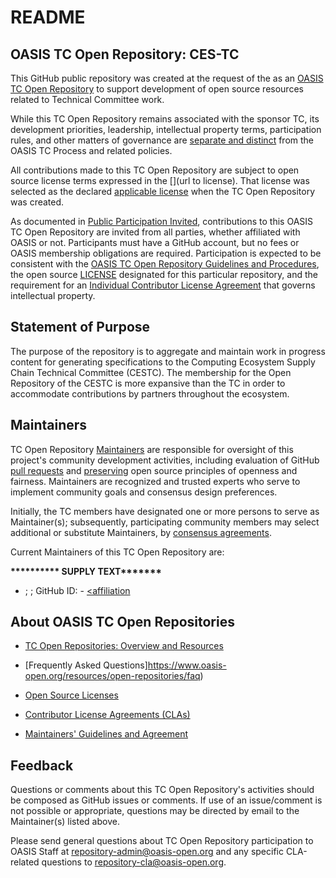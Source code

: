 # README

## OASIS TC Open Repository: CES-TC

This GitHub public repository[<repoName>](https://github.com/oasis-open/<repoName>/) was created at the request of the [<TcName>](https://www.oasis-open.org/committees/<TcName>/)as an [OASIS TC Open Repository](https://www.oasis-open.org/resources/open-repositories/) to support development of open source resources related to Technical Committee work.

While this TC Open Repository remains associated with the sponsor TC, its development priorities, leadership, intellectual property terms, participation rules, and other matters of governance are [separate and distinct](https://github.com/oasis-open/<repoName>/blob/master/CONTRIBUTING.md#governance-distinct-from-oasis-tc-process) from the OASIS TC Process and related policies.

All contributions made to this TC Open Repository are subject to open source license terms expressed in the [<licenseName>](url to license). That license was selected as the declared [applicable license](https://www.oasis-open.org/resources/open-repositories/licenses) when the TC Open Repository was created.

<!--

BSD-3-Clause License https://www.oasis-open.org/sites/www.oasis-open.org/files/BSD-3-Clause.txt
MIT License https://www.oasis-open.org/sites/www.oasis-open.org/files/MIT-License.txt
Apache License v 2.0 https://www.oasis-open.org/sites/www.oasis-open.org/files/Apache-LICENSE-2.0.txt
CC-BY 2.0 https://www.oasis-open.org/sites/www.oasis-open.org/files/CC-BY-2.0.txt
CC-BY 4.0 https://www.oasis-open.org/sites/www.oasis-open.org/files/CC-BY-4.0.txt
Eclipse Public License v 1.0 https://www.oasis-open.org/sites/www.oasis-open.org/files/EPL-v10.txt

-->

As documented in [Public Participation Invited](https://github.com/oasis-open/<repoName>/blob/master/CONTRIBUTING.md#public-participation-invited), contributions to this OASIS TC Open Repository are invited from all parties, whether affiliated with OASIS or not. Participants must have a GitHub account, but no fees or OASIS membership obligations are required. Participation is expected to be consistent with the [OASIS TC Open Repository Guidelines and Procedures](https://www.oasis-open.org/policies-guidelines/open-repositories), the open source [LICENSE](https://github.com/oasis-open/<repoName>/blob/master/LICENSE) designated for this particular repository, and the requirement for an [Individual Contributor License Agreement](https://www.oasis-open.org/resources/open-repositories/cla/individual-cla) that governs intellectual property.

## Statement of Purpose

The purpose of the repository is to aggregate and maintain work in progress content for generating specifications to the Computing Ecosystem Supply Chain Technical Committee (CESTC). The membership for the Open Repository of the CESTC is more expansive than the TC in order to accommodate contributions by partners throughout the ecosystem.


## <a id="maintainers">Maintainers</a>

TC Open Repository [Maintainers](https://www.oasis-open.org/resources/open-repositories/maintainers-guide) are responsible for oversight of this project's community development activities, including evaluation of GitHub [pull requests](https://github.com/oasis-open/<repoName>/blob/master/CONTRIBUTING.md#fork-and-pull-collaboration-model) and [preserving](https://www.oasis-open.org/policies-guidelines/open-repositories#repositoryManagement) open source principles of openness and fairness. Maintainers are recognized and trusted experts who serve to implement community goals and consensus design preferences.

Initially, the TC members have designated one or more persons to serve as Maintainer(s); subsequently, participating community members may select additional or substitute Maintainers, by [consensus agreements](https://www.oasis-open.org/resources/open-repositories/maintainers-guide#additionalMaintainers). 

<a id="currentMaintainers">Current Maintainers</a> of this TC Open Repository are: 

<b>********** SUPPLY TEXT*******</b> 

- <MaintainerName>; <email-address>; GitHub ID: <id>- [<affiliation](<affiliation URL>)

## About OASIS TC Open Repositories

- [TC Open Repositories: Overview and Resources](https://www.oasis-open.org/resources/open-repositories/)

- [Frequently Asked Questions]https://www.oasis-open.org/resources/open-repositories/faq)

- [Open Source Licenses](https://www.oasis-open.org/resources/open-repositories/licenses)

- [Contributor License Agreements (CLAs)](https://www.oasis-open.org/resources/open-repositories/cla)

- [Maintainers' Guidelines and Agreement](https://www.oasis-open.org/resources/open-repositories/maintainers-guide)

## Feedback

Questions or comments about this TC Open Repository's activities should be composed as GitHub issues or comments. If use of an issue/comment is not possible or appropriate, questions may be directed by email to the Maintainer(s) listed above. 

Please send general questions about TC Open Repository participation to OASIS Staff at repository-admin@oasis-open.org and any specific CLA-related questions to repository-cla@oasis-open.org.
